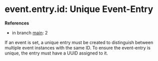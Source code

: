 # event.entry.id: Unique Event-Entry

**References**

- in branch [main](https://github.com/mhatzl/evident/tree/main): 2

If an event is set, a unique entry must be created to distinguish between multiple event instances with the same ID.
To ensure the event-entry is unique, the entry must have a UUID assigned to it.
